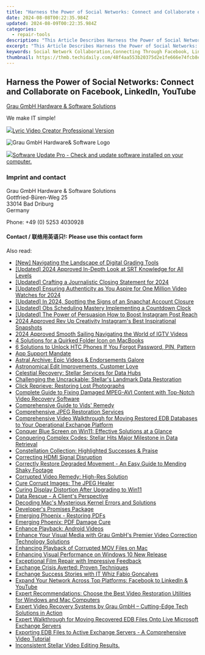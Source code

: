 ```yaml
---
title: "Harness the Power of Social Networks: Connect and Collaborate on Facebook, LinkedIn, YouTube"
date: 2024-08-08T00:22:35.984Z
updated: 2024-08-09T00:22:35.984Z
categories:
  - repair-tools
description: "This Article Describes Harness the Power of Social Networks: Connect and Collaborate on Facebook, LinkedIn, YouTube"
excerpt: "This Article Describes Harness the Power of Social Networks: Connect and Collaborate on Facebook, LinkedIn, YouTube"
keywords: Social Network Collaboration,Connecting Through Facebook, LinkedIn & YouTube,Business Networking Platforms for Professionals,Cross-Network Social Engagement Strategies,Maximizing Online Networking Potential,Professional Collaboration Tools on Social Media,Leveraging Linking Platforms Like LinkedIn & YouTube
thumbnail: https://thmb.techidaily.com/48f4aa553b20375d2e1fe666e74fcb8eb031257aa3408ce619e341568a63ddba.jpg
---
```


## Harness the Power of Social Networks: Connect and Collaborate on Facebook, LinkedIn, YouTube

[Grau GmbH Hardware & Software Solutions](https://main.grauonline.de/)

We make IT simple!

<!-- affiliate ads begin -->
<a href="https://secure.2checkout.com/order/checkout.php?PRODS=11224199&QTY=1&AFFILIATE=108875&CART=1"><img src="https://secure.avangate.com/images/merchant/e09fdffe648a30658a9657bbed7b2388/products/copy_boxshot_lyricvideo.png" border="0">Lyric Video Creator Professional Version</a>
<!-- affiliate ads end -->
![Grau GmbH Hardware& Software Logo](https://main.grauonline.de/wp-content/uploads/2021/05/output-onlinepngtools.png)

<!-- affiliate ads begin -->
<a href="https://order.glarysoft.com/order/checkout.php?PRODS=4691139&QTY=1&AFFILIATE=108875&CART=1"><img src="https://secure.avangate.com/images/merchant/6734fa703f6633ab896eecbdfad8953a/products/SU-200-1.png" border="0">Software Update Pro - Check and update software installed on your computer. </a>
<!-- affiliate ads end -->
### Imprint and contact

 Grau GmbH Hardware & Software Solutions  
 Gottfried-Büren-Weg 25  
 33014 Bad Driburg  
 Germany

Phone: +49 (0) 5253 4030928

#### Contact / 联络用英语只!: Please use this contact form

<ins class="adsbygoogle"
     style="display:block"
     data-ad-format="autorelaxed"
     data-ad-client="ca-pub-7571918770474297"
     data-ad-slot="1223367746"></ins>



<ins class="adsbygoogle"
     style="display:block"
     data-ad-client="ca-pub-7571918770474297"
     data-ad-slot="8358498916"
     data-ad-format="auto"
     data-full-width-responsive="true"></ins>



<span class="atpl-alsoreadstyle">Also read:</span>
<div><ul>
<li><a href="https://extra-support.techidaily.com/new-navigating-the-landscape-of-digital-grading-tools/"><u>[New] Navigating the Landscape of Digital Grading Tools</u></a></li>
<li><a href="https://vp-tips.techidaily.com/updated-2024-approved-in-depth-look-at-srt-knowledge-for-all-levels/"><u>[Updated] 2024 Approved  In-Depth Look at SRT  Knowledge for All Levels</u></a></li>
<li><a href="https://facebook-video-footage.techidaily.com/updated-crafting-a-journalistic-closing-statement-for-2024/"><u>[Updated] Crafting a Journalistic Closing Statement for 2024</u></a></li>
<li><a href="https://facebook-video-footage.techidaily.com/updated-ensuring-authenticity-as-you-aspire-for-one-million-video-watches-for-2024/"><u>[Updated] Ensuring Authenticity as You Aspire for One Million Video Watches for 2024</u></a></li>
<li><a href="https://snapchat-videos.techidaily.com/updated-in-2024-spotting-the-signs-of-an-snapchat-account-closure/"><u>[Updated] In 2024, Spotting the Signs of an Snapchat Account Closure</u></a></li>
<li><a href="https://screen-activity-recording.techidaily.com/updated-obs-scheduling-mastery-implementing-a-countdown-clock/"><u>[Updated] Obs Scheduling Mastery  Implementing a Countdown Clock</u></a></li>
<li><a href="https://instagram-clips.techidaily.com/updated-the-power-of-persuasion-how-to-boost-instagram-post-reach/"><u>[Updated] The Power of Persuasion  How to Boost Instagram Post Reach</u></a></li>
<li><a href="https://instagram-clips.techidaily.com/2024-approved-rev-up-creativity-instagrams-best-inspirational-snapshots/"><u>2024 Approved  Rev Up Creativity  Instagram's Best Inspirational Snapshots</u></a></li>
<li><a href="https://instagram-clips.techidaily.com/2024-approved-smooth-sailing-navigating-the-world-of-igtv-videos/"><u>2024 Approved  Smooth Sailing  Navigating the World of IGTV Videos</u></a></li>
<li><a href="https://data-wizards.techidaily.com/4-solutions-for-a-quirked-folder-icon-on-macbooks/"><u>4 Solutions for a Quirked Folder Icon on MacBooks</u></a></li>
<li><a href="https://android-unlock.techidaily.com/6-solutions-to-unlock-htc-phones-if-you-forgot-password-pin-pattern-by-drfone-android/"><u>6 Solutions to Unlock HTC Phones If You Forgot Password, PIN, Pattern</u></a></li>
<li><a href="https://data-wizards.techidaily.com/app-support-mandate/"><u>App Support Mandate</u></a></li>
<li><a href="https://data-wizards.techidaily.com/astral-archive-epic-videos-and-endorsements-galore/"><u>Astral Archive: Epic Videos & Endorsements Galore</u></a></li>
<li><a href="https://data-wizards.techidaily.com/astronomical-edit-improvements-customer-love/"><u>Astronomical Edit Improvements, Customer Love</u></a></li>
<li><a href="https://data-wizards.techidaily.com/celestial-recovery-stellar-services-for-data-hubs/"><u>Celestial Recovery: Stellar Services for Data Hubs</u></a></li>
<li><a href="https://data-wizards.techidaily.com/challenging-the-uncrackable-stellars-landmark-data-restoration/"><u>Challenging the Uncrackable: Stellar's Landmark Data Restoration</u></a></li>
<li><a href="https://data-wizards.techidaily.com/click-reprieve-restoring-lost-photographs/"><u>Click Reprieve: Restoring Lost Photographs</u></a></li>
<li><a href="https://data-wizards.techidaily.com/complete-guide-to-fixing-damaged-mpeg-avi-content-with-top-notch-video-recovery-software/"><u>Complete Guide to Fixing Damaged MPEG-AVI Content with Top-Notch Video Recovery Software</u></a></li>
<li><a href="https://data-wizards.techidaily.com/comprehensive-guide-to-vids-remedy/"><u>Comprehensive Guide to Vids' Remedy</u></a></li>
<li><a href="https://data-wizards.techidaily.com/comprehensive-jpeg-restoration-services/"><u>Comprehensive JPEG Restoration Services</u></a></li>
<li><a href="https://data-wizards.techidaily.com/comprehensive-video-walkthrough-for-moving-restored-edb-databases-to-your-operational-exchange-platform/"><u>Comprehensive Video Walkthrough for Moving Restored EDB Databases to Your Operational Exchange Platform</u></a></li>
<li><a href="https://data-wizards.techidaily.com/conquer-blue-screen-on-win11-effective-solutions-at-a-glance/"><u>Conquer Blue Screen on Win11: Effective Solutions at a Glance</u></a></li>
<li><a href="https://data-wizards.techidaily.com/conquering-complex-codes-stellar-hits-major-milestone-in-data-retrieval/"><u>Conquering Complex Codes: Stellar Hits Major Milestone in Data Retrieval</u></a></li>
<li><a href="https://data-wizards.techidaily.com/constellation-collection-highlighted-successes-and-praise/"><u>Constellation Collection: Highlighted Successes & Praise</u></a></li>
<li><a href="https://data-wizards.techidaily.com/correcting-hdmi-signal-disruption/"><u>Correcting HDMI Signal Disruption</u></a></li>
<li><a href="https://data-wizards.techidaily.com/correctly-restore-degraded-movement-an-easy-guide-to-mending-shaky-footage/"><u>Correctly Restore Degraded Movement - An Easy Guide to Mending Shaky Footage</u></a></li>
<li><a href="https://data-wizards.techidaily.com/corrupted-video-remedy-high-res-solution/"><u>Corrupted Video Remedy: High-Res Solution</u></a></li>
<li><a href="https://data-wizards.techidaily.com/cure-corrupt-images-the-jpeg-healer/"><u>Cure Corrupt Images: The JPEG Healer</u></a></li>
<li><a href="https://data-wizards.techidaily.com/curing-display-distortion-after-upgrading-to-win11/"><u>Curing Display Distortion After Upgrading to Win11</u></a></li>
<li><a href="https://data-wizards.techidaily.com/data-rescue-a-clients-perspective/"><u>Data Rescue - A Client's Perspective</u></a></li>
<li><a href="https://data-wizards.techidaily.com/decoding-macs-mysterious-kernel-errors-and-solutions/"><u>Decoding Mac's Mysterious Kernel Errors and Solutions</u></a></li>
<li><a href="https://data-wizards.techidaily.com/developers-promises-package/"><u>Developer's Promises Package</u></a></li>
<li><a href="https://data-wizards.techidaily.com/emerging-phoenix-restoring-pdfs/"><u>Emerging Phoenix - Restoring PDFs</u></a></li>
<li><a href="https://data-wizards.techidaily.com/emerging-phoenix-pdf-damage-cure/"><u>Emerging Phoenix: PDF Damage Cure</u></a></li>
<li><a href="https://data-wizards.techidaily.com/enhance-playback-android-videos/"><u>Enhance Playback: Android Videos</u></a></li>
<li><a href="https://data-wizards.techidaily.com/enhance-your-visual-media-with-grau-gmbhs-premier-video-correction-technology-solutions/"><u>Enhance Your Visual Media with Grau GmbH's Premier Video Correction Technology Solutions</u></a></li>
<li><a href="https://data-wizards.techidaily.com/enhancing-playback-of-corrupted-mov-files-on-mac/"><u>Enhancing Playback of Corrupted MOV Files on Mac</u></a></li>
<li><a href="https://data-wizards.techidaily.com/enhancing-visual-performance-on-windows-10-new-release/"><u>Enhancing Visual Performance on Windows 10 New Release</u></a></li>
<li><a href="https://data-wizards.techidaily.com/exceptional-film-repair-with-impressive-feedback/"><u>Exceptional Film Repair with Impressive Feedback</u></a></li>
<li><a href="https://data-wizards.techidaily.com/exchange-crisis-averted-proven-techniques/"><u>Exchange Crisis Averted: Proven Techniques</u></a></li>
<li><a href="https://data-wizards.techidaily.com/exchange-success-stories-with-it-whiz-fabio-goncalves/"><u>Exchange Success Stories with IT Whiz Fabio Goncalves</u></a></li>
<li><a href="https://data-wizards.techidaily.com/expand-your-network-across-top-platforms-facebook-to-linkedin-and-youtube/"><u>Expand Your Network Across Top Platforms: Facebook to LinkedIn & YouTube</u></a></li>
<li><a href="https://data-wizards.techidaily.com/expert-recommendations-choose-the-best-video-restoration-utilities-for-windows-and-mac-computers/"><u>Expert Recommendations: Choose the Best Video Restoration Utilities for Windows and Mac Computers</u></a></li>
<li><a href="https://data-wizards.techidaily.com/expert-video-recovery-systems-by-grau-gmbh-cutting-edge-tech-solutions-in-action/"><u>Expert Video Recovery Systems by Grau GmbH – Cutting-Edge Tech Solutions in Action</u></a></li>
<li><a href="https://data-wizards.techidaily.com/expert-walkthrough-for-moving-recovered-edb-files-onto-live-microsoft-exchange-servers/"><u>Expert Walkthrough for Moving Recovered EDB Files Onto Live Microsoft Exchange Servers</u></a></li>
<li><a href="https://data-wizards.techidaily.com/exporting-edb-files-to-active-exchange-servers-a-comprehensive-video-tutorial/"><u>Exporting EDB Files to Active Exchange Servers - A Comprehensive Video Tutorial</u></a></li>
<li><a href="https://data-wizards.techidaily.com/1720671047731-inconsistent-stellar-video-editing-results/"><u>Inconsistent Stellar Video Editing Results.</u></a></li>
</ul></div>
